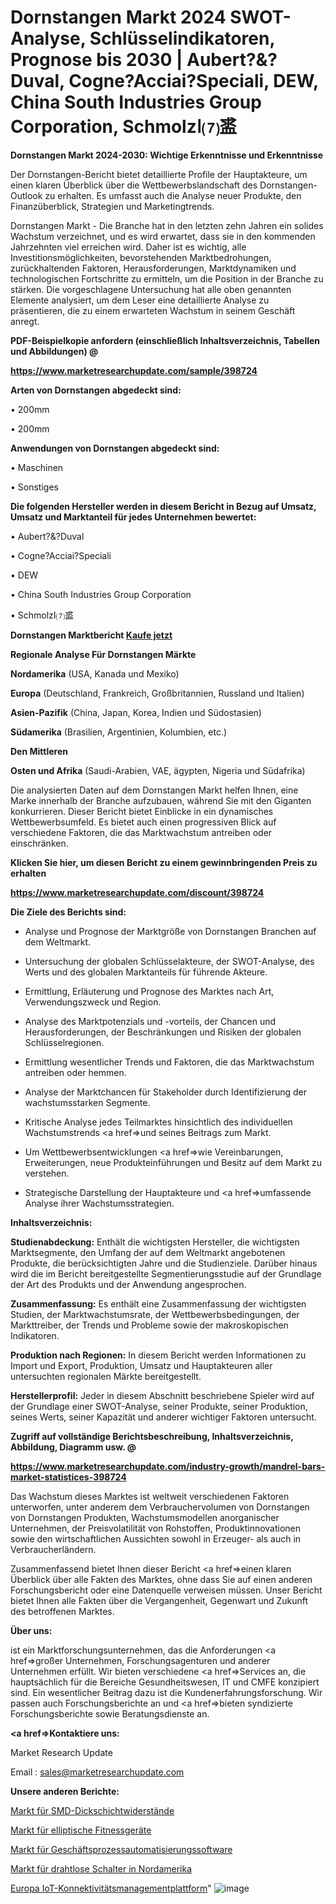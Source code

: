 # Dornstangen Markt 2024 SWOT-Analyse, Schlüsselindikatoren, Prognose bis 2030 | Aubert?&?Duval, Cogne?Acciai?Speciali, DEW, China South Industries Group Corporation, Schmolzا⑺盚

<strong>Dornstangen Markt 2024-2030: Wichtige Erkenntnisse und Erkenntnisse</strong>

Der Dornstangen-Bericht bietet detaillierte Profile der Hauptakteure, um einen klaren Überblick über die Wettbewerbslandschaft des Dornstangen-Outlook zu erhalten. Es umfasst auch die Analyse neuer Produkte, den Finanzüberblick, Strategien und Marketingtrends.

Dornstangen Markt - Die Branche hat in den letzten zehn Jahren ein solides Wachstum verzeichnet, und es wird erwartet, dass sie in den kommenden Jahrzehnten viel erreichen wird. Daher ist es wichtig, alle Investitionsmöglichkeiten, bevorstehenden Marktbedrohungen, zurückhaltenden Faktoren, Herausforderungen, Marktdynamiken und technologischen Fortschritte zu ermitteln, um die Position in der Branche zu stärken. Die vorgeschlagene Untersuchung hat alle oben genannten Elemente analysiert, um dem Leser eine detaillierte Analyse zu präsentieren, die zu einem erwarteten Wachstum in seinem Geschäft anregt.



<strong><b>PDF-Beispielkopie anfordern (einschließlich Inhaltsverzeichnis, Tabellen und Abbildungen) @ </b></strong>

<strong><a href=https://www.marketresearchupdate.com/sample/398724>

<strong>https://www.marketresearchupdate.com/sample/398724</u></a></strong></strong>



<strong>Arten von Dornstangen abgedeckt sind:</strong>

• 200mm

• 200mm



<strong>Anwendungen von Dornstangen abgedeckt sind:</strong>

• Maschinen

• Sonstiges



<strong>Die folgenden Hersteller werden in diesem Bericht in Bezug auf Umsatz, Umsatz und Marktanteil für jedes Unternehmen bewertet:</strong>

• Aubert?&?Duval

• Cogne?Acciai?Speciali

• DEW

• China South Industries Group Corporation

• Schmolzا⑺盚



<strong>Dornstangen Marktbericht <a href=https://www.marketresearchupdate.com/buynow/398724>Kaufe jetzt</a></strong>



<strong>Regionale Analyse Für Dornstangen Märkte</strong>



<strong>Nordamerika</strong> (USA, Kanada und Mexiko)



<strong>Europa</strong> (Deutschland, Frankreich, Großbritannien, Russland und Italien)



<strong>Asien-Pazifik</strong> (China, Japan, Korea, Indien und Südostasien)



<strong>Südamerika</strong> (Brasilien, Argentinien, Kolumbien, etc.)



<strong>Den Mittleren</strong> 

<strong>Osten und Afrika</strong> (Saudi-Arabien, VAE, ägypten, Nigeria und Südafrika)

Die analysierten Daten auf dem Dornstangen Markt helfen Ihnen, eine Marke innerhalb der Branche aufzubauen, während Sie mit den Giganten konkurrieren. Dieser Bericht bietet Einblicke in ein dynamisches Wettbewerbsumfeld. Es bietet auch einen progressiven Blick auf verschiedene Faktoren, die das Marktwachstum antreiben oder einschränken.



<strong>Klicken Sie hier, um diesen Bericht zu einem gewinnbringenden Preis zu erhalten
</strong>

<strong><a href=https://www.marketresearchupdate.com/discount/398724>https://www.marketresearchupdate.com/discount/398724</b></u></strong></a>



<strong>Die Ziele des Berichts sind:</strong>

- Analyse und Prognose der Marktgröße von Dornstangen Branchen auf dem Weltmarkt.

- Untersuchung der globalen Schlüsselakteure, der SWOT-Analyse, des Werts und des globalen Marktanteils für führende Akteure.

- Ermittlung, Erläuterung und Prognose des Marktes nach Art, Verwendungszweck und Region.

- Analyse des Marktpotenzials und -vorteils, der Chancen und Herausforderungen, der Beschränkungen und Risiken der globalen Schlüsselregionen.

- Ermittlung wesentlicher Trends und Faktoren, die das Marktwachstum antreiben oder hemmen.

- Analyse der Marktchancen für Stakeholder durch Identifizierung der wachstumsstarken Segmente.

- Kritische Analyse jedes Teilmarktes hinsichtlich des individuellen Wachstumstrends <a href=>und</a> seines Beitrags zum Markt.

- Um Wettbewerbsentwicklungen <a href=>wie</a> Vereinbarungen, Erweiterungen, neue Produkteinführungen und Besitz auf dem Markt zu verstehen.

- Strategische Darstellung der Hauptakteure und <a href=>umfas</a>sende Analyse ihrer Wachstumsstrategien.



<strong>Inhaltsverzeichnis:</strong>



<strong>Studienabdeckung:</strong> Enthält die wichtigsten Hersteller, die wichtigsten Marktsegmente, den Umfang der auf dem Weltmarkt angebotenen Produkte, die berücksichtigten Jahre und die Studienziele. Darüber hinaus wird die im Bericht bereitgestellte Segmentierungsstudie auf der Grundlage der Art des Produkts und der Anwendung angesprochen.



<strong>Zusammenfassung:</strong> Es enthält eine Zusammenfassung der wichtigsten Studien, der Marktwachstumsrate, der Wettbewerbsbedingungen, der Markttreiber, der Trends und Probleme sowie der makroskopischen Indikatoren.



<strong>Produktion nach Regionen:</strong> In diesem Bericht werden Informationen zu Import und Export, Produktion, Umsatz und Hauptakteuren aller untersuchten regionalen Märkte bereitgestellt.



<strong>Herstellerprofil:</strong> Jeder in diesem Abschnitt beschriebene Spieler wird auf der Grundlage einer SWOT-Analyse, seiner Produkte, seiner Produktion, seines Werts, seiner Kapazität und anderer wichtiger Faktoren untersucht.



<strong><b>Zugriff auf vollständige Berichtsbeschreibung, Inhaltsverzeichnis, Abbildung, Diagramm usw. @ </b></strong>

<strong><a href=https://www.marketresearchupdate.com/industry-growth/mandrel-bars-market-statistices-398724>https://www.marketresearchupdate.com/industry-growth/mandrel-bars-market-statistices-398724</a></strong>

Das Wachstum dieses Marktes ist weltweit verschiedenen Faktoren unterworfen, unter anderem dem Verbrauchervolumen von Dornstangen von Dornstangen Produkten, Wachstumsmodellen anorganischer Unternehmen, der Preisvolatilität von Rohstoffen, Produktinnovationen sowie den wirtschaftlichen Aussichten sowohl in Erzeuger- als auch in Verbraucherländern.

Zusammenfassend bietet Ihnen dieser Bericht <a href=>einen</a> klaren Überblick über alle Fakten des Marktes, ohne dass Sie auf einen anderen Forschungsbericht oder eine Datenquelle verweisen müssen. Unser Bericht bietet Ihnen alle Fakten über die Vergangenheit, Gegenwart und Zukunft des betroffenen Marktes.



<strong>Über uns:</strong>

 ist ein Marktforschungsunternehmen, das die Anforderungen <a href=>großer</a> Unternehmen, Forschungsagenturen und anderer Unternehmen erfüllt. Wir bieten verschiedene <a href=>Services</a> an, die hauptsächlich für die Bereiche Gesundheitswesen, IT und CMFE konzipiert sind. Ein wesentlicher Beitrag dazu ist die Kundenerfahrungsforschung. Wir passen auch Forschungsberichte an und <a href=>bieten</a> syndizierte Forschungsberichte sowie Beratungsdienste an.



<strong><a href=>Kontaktiere uns:</a></strong>

Market Research Update

Email : sales@marketresearchupdate.com



<strong>Unsere anderen Berichte:</strong>

<a href=https://www.linkedin.com/pulse/smd-thick-film-resistors-market-2023-trends-new>Markt für SMD-Dickschichtwiderstände</a>

<a href=https://www.linkedin.com/pulse/elliptical-fitness-machine-market-report-2023>Markt für elliptische Fitnessgeräte</a>

<a href=https://www.linkedin.com/pulse/business-process-automation-software-market-2f>Markt für Geschäftsprozessautomatisierungssoftware</a>

<a href=https://www.linkedin.com/pulse/north-america-wireless-switches-market-size>Markt für drahtlose Schalter in Nordamerika</a>

<a href=https://www.linkedin.com/pulse/europe-iot-connectivity-management-platform>Europa IoT-Konnektivitätsmanagementplattform</a>"
![image](https://github.com/RushikeshRI/news24analysis/assets/164026548/42b41eb3-755d-40f4-a41c-045b76909627)

